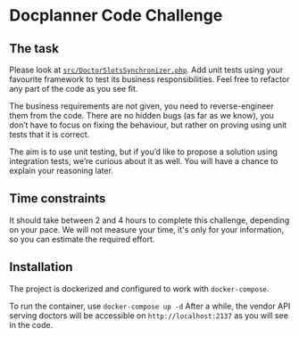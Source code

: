 
# Docplanner Code Challenge

## The task

Please look at [`src/DoctorSlotsSynchronizer.php`](src/DoctorSlotsSynchronizer.php). Add unit tests using your favourite framework to test its business responsibilities. Feel free to refactor any part of the code as you see fit.

The business requirements are not given, you need to reverse-engineer them from the code. There are no hidden bugs (as far as we know), you don’t have to focus on fixing the behaviour, but rather on proving using unit tests that it is correct.

The aim is to use unit testing, but if you’d like to propose a solution using integration tests, we’re curious about it as well. You will have a chance to explain your reasoning later.

## Time constraints

It should take between 2 and 4 hours to complete this challenge, depending on your pace. We will not measure your time, it's only for your information, so you can estimate the required effort.

## Installation
The project is dockerized and configured to work with `docker-compose`.

To run the container, use `docker-compose up -d`
After a while, the vendor API serving doctors will be accessible on `http://localhost:2137` as you will see in the code.

